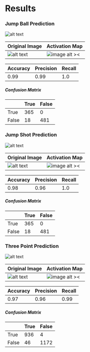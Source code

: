# Results

### Jump Ball Prediction 
>
![alt text ](/Assets/prediction_jumpball.gif )
>
| Original Image                                  | Activation Map                                  |
|-------------------------------------------------|-------------------------------------------------|
| ![alt text ](/Assets/jumpball_orig.jpg )        | ![image alt >< ](/Assets/jumpball_heatmap.jpg ) |


>

| Accuracy | Precision | Recall |
|----------|-----------|--------|
| 0.99     | 0.99      | 1.0    |

##### Confusion Matrix
>
|       | True | False |
|-------|------|-------|
| True  | 365  | 0     | 
| False | 18   | 481   |

### Jump Shot Prediction 
>
![alt text ](/Assets/prediction_jumpshot.gif )
>
| Original Image                                  | Activation Map                                  |
|-------------------------------------------------|-------------------------------------------------|
| ![alt text ](/Assets/jumpshot_orig.jpg )        | ![image alt >< ](/Assets/jumpshot_heatmap.jpg ) |


>

| Accuracy | Precision | Recall |
|----------|-----------|--------|
| 0.98     | 0.96      | 1.0    |

##### Confusion Matrix
>
|       | True | False |
|-------|------|-------|
| True  | 365  | 0     | 
| False | 18   | 481   |

### Three Point Prediction 
>
![alt text ](/Assets/prediction_jumpshot.gif )
>
| Original Image                                  | Activation Map                                  |
|-------------------------------------------------|-------------------------------------------------|
| ![alt text ](/Assets/jumpshot_orig.jpg )        | ![image alt >< ](/Assets/jumpshot_heatmap.jpg ) |


>

| Accuracy | Precision | Recall |
|----------|-----------|--------|
| 0.97     | 0.96      | 0.99    |

##### Confusion Matrix
>
|       | True | False |
|-------|------|-------|
| True  | 936  | 4     | 
| False | 46   | 1172  |

